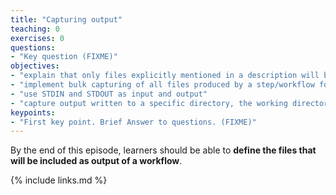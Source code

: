 ```yaml
---
title: "Capturing output"
teaching: 0
exercises: 0
questions:
- "Key question (FIXME)"
objectives:
- "explain that only files explicitly mentioned in a description will be included in the output of a step/workflow"
- "implement bulk capturing of all files produced by a step/workflow for debugging purposes"
- "use STDIN and STDOUT as input and output"
- "capture output written to a specific directory, the working directory, or the same directory where input is located"
keypoints:
- "First key point. Brief Answer to questions. (FIXME)"
---
```

By the end of this episode,
learners should be able to
__define the files that will be included as output of a workflow__.

{% include links.md %}
